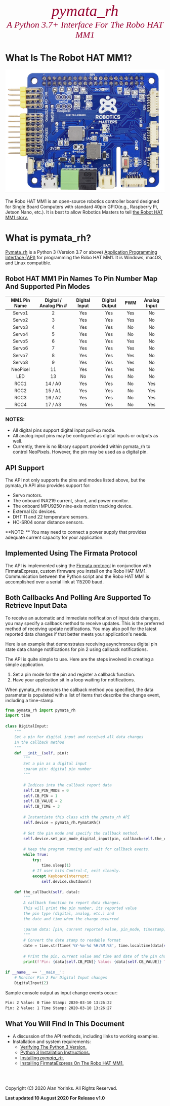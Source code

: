 

<div style="text-align:center;color:#990033; font-family:times, serif; font-size:3.5em"><i>pymata_rh</i></div>

<div style="text-align:center;color:#990033; font-family:times, serif; font-size:2em"><i>A Python 3.7+ Interface For The Robo HAT MM1</i></div>


# What Is The Robot HAT MM1?
![](./images/robohatmm1.png)
<br>
<br>
The Robo HAT MM1 is an open-source robotics controller board designed for Single Board 
Computers with standard 40pin GPIO(e.g., Raspberry Pi, Jetson Nano, etc.). It is best to allow Robotics Masters to tell
[the Robot HAT MM1 story.](https://robohatmm1-docs.readthedocs.io/en/latest/)

# What is pymata_rh? 

[Pymata_rh](https://github.com/MrYsLab/pymata_rh) is a Python 3 (Version 3.7 or above)  [Application Programming 
Interface (API)](https://htmlpreview.github.com/?https://github.com/MrYsLab/pymata_rh/blob/master/html/pymata_rh/index.html)
for programming the Robo HAT MM1.
It is Windows, macOS, and Linux compatible.

## Robot HAT MM1 Pin Names To Pin Number Map And Supported Pin Modes

**MM1 Pin Name**|**Digital / Analog Pin #**|**Digital Input**|**Digital Output**|**PWM**|**Analog Input**
:-----:|:-----:|:-----:|:-----:|:-----:|:-----:
Servo1|2|Yes|Yes|Yes|No
Servo2|3|Yes|Yes|Yes|No
Servo3|4|Yes|Yes|No|No
Servo4|5|Yes|Yes|No|No
Servo5|6|Yes|Yes|Yes|No
Servo6|7|Yes|Yes|Yes|No
Servo7|8|Yes|Yes|Yes|No
Servo8|9|Yes|Yes|Yes|No
NeoPixel |11|Yes|Yes|Yes|No      
LED      | 13|No|Yes|No|No
RCC1     | 14 / A0 |Yes|Yes|No|Yes
RCC2     | 15 / A1 |Yes|Yes|No|Yes
RCC3     | 16 / A2 |Yes|Yes|No|Yes
RCC4     | 17 / A3 |Yes|Yes|No|Yes

### NOTES:
* All digital pins support digital input pull-up mode.
* All analog input pins may be configured as digital inputs or outputs as well.
* Currently, there is no library support provided within pymata_rh to control NeoPixels. However, the pin may be used as a digital pin.

## API Support
The API not only supports the pins and modes listed above, but the pymata_rh API also
provides support for:

* Servo motors.
* The onboard INA219 current, shunt, and power monitor.
* The onboard MPU9250 nine-axis motion tracking device.
* External i2c devices. 
* DHT 11 and 22 temperature sensors.
* HC-SR04 sonar distance sensors.

**NOTE: ** You may need to connect a power supply that provides adequate current capacity for your application.

## Implemented Using The Firmata Protocol

The API is implemented using the
 [Firmata protocol](https://github.com/firmata/protocol) in conjunction with FirmataExpress,
custom firmware you install on the Robo HAT MM1.
Communication between the Python script and the Robo HAT MM1 is accomplished over a serial link at 115200 baud.


## Both Callbacks And Polling Are Supported To Retrieve Input Data

To receive an automatic and immediate notification of input data changes, you may specify a callback 
method to receive updates. This is the preferred method of receiving update notifications.
You may also  poll for the latest reported data changes if that better meets your application's needs.

Here is an example that demonstrates receiving asynchronous digital pin state data change notifications for pin 2 using
 callback notifications.

The API is quite simple to use. Here are the steps involved in creating a simple application.

1. Set a pin mode for the pin and register a callback function.
2. Have your application sit in a loop waiting for notifications.
    
When pymata_rh executes the callback method you specified, the data parameter is populated with 
a list of items that describe the change event, including a time-stamp.


```python
from pymata_rh import pymata_rh
import time

class DigitalInput:
    """
    Set a pin for digital input and received all data changes
    in the callback method
    """
    def __init__(self, pin):
        """
        Set a pin as a digital input
        :param pin: digital pin number
        """

        # Indices into the callback report data
        self.CB_PIN_MODE = 0
        self.CB_PIN = 1
        self.CB_VALUE = 2
        self.CB_TIME = 3

        # Instantiate this class with the pymata_rh API
        self.device = pymata_rh.PymataRh()

        # Set the pin mode and specify the callback method.
        self.device.set_pin_mode_digital_input(pin, callback=self.the_callback)

        # Keep the program running and wait for callback events.
        while True:
            try:
                time.sleep(1)
            # If user hits Control-C, exit cleanly.
            except KeyboardInterrupt:
                self.device.shutdown()

    def the_callback(self, data):
        """
        A callback function to report data changes.
        This will print the pin number, its reported value
        the pin type (digital, analog, etc.) and
        the date and time when the change occurred

        :param data: [pin, current reported value, pin_mode, timestamp]
        """
        # Convert the date stamp to readable format
        date = time.strftime('%Y-%m-%d %H:%M:%S', time.localtime(data[self.CB_TIME]))

        # Print the pin, current value and time and date of the pin change event.
        print(f'Pin: {data[self.CB_PIN]} Value: {data[self.CB_VALUE]} Time Stamp: {date}')

if __name__ == '__main__':
    # Monitor Pin 2 For Digital Input changes
    DigitalInput(2)

```

Sample console output as input change events occur:
```bash
Pin: 2 Value: 0 Time Stamp: 2020-03-10 13:26:22
Pin: 2 Value: 1 Time Stamp: 2020-03-10 13:26:27
```


## What You Will Find In This Document

* A discussion of the API methods, including links to working examples.
* Installation and system requirements:
    * [Verifying The Python 3 Version.](./python_3_verify/#how-to-verify-the-python-3-version-installed) 
    * [Python 3 Installation Instructions.](./python_install/#installing-python-37-or-greater)
    * [Installing _pymata_rh_.](./install_pymata_rh/#before-you-install)
    * [Installing FirmataExpress On The Robo HAT MM1.](./firmata_express/#installation-instructions)


<br>
<br>

Copyright (C) 2020 Alan Yorinks. All Rights Reserved.

**Last updated 10 August 2020 For Release v1.0**
